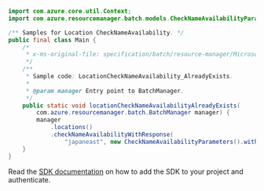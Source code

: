 ```java
import com.azure.core.util.Context;
import com.azure.resourcemanager.batch.models.CheckNameAvailabilityParameters;

/** Samples for Location CheckNameAvailability. */
public final class Main {
    /*
     * x-ms-original-file: specification/batch/resource-manager/Microsoft.Batch/stable/2022-01-01/examples/LocationCheckNameAvailability_AlreadyExists.json
     */
    /**
     * Sample code: LocationCheckNameAvailability_AlreadyExists.
     *
     * @param manager Entry point to BatchManager.
     */
    public static void locationCheckNameAvailabilityAlreadyExists(
        com.azure.resourcemanager.batch.BatchManager manager) {
        manager
            .locations()
            .checkNameAvailabilityWithResponse(
                "japaneast", new CheckNameAvailabilityParameters().withName("existingaccountname"), Context.NONE);
    }
}
```

Read the [SDK documentation](https://github.com/Azure/azure-sdk-for-java/blob/azure-resourcemanager-batch_1.0.0/sdk/batch/azure-resourcemanager-batch/README.md) on how to add the SDK to your project and authenticate.
